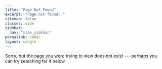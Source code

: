 ```yaml
---
title: "Page Not Found"
excerpt: "Page not found. "
sitemap: false
classes: wide
sidebar:
  nav: "site_sidebar"
permalink: /404/
layout: single
---
```


Sorry, but the page you were trying to view does not exist --- perhaps you can try searching for it below.

<script>
  var GOOG_FIXURL_LANG = 'en';
  var GOOG_FIXURL_SITE = '{{ site.url }}'
</script>
<script src="https://linkhelp.clients.google.com/tbproxy/lh/wm/fixurl.js">
</script>

